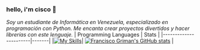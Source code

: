 ### hello, i'm cisco 👋
_Soy un estudiante de Informática en Venezuela, especializado en programación con Python. Me encanta crear proyectos divertidos y hacer librerías con este lenguaje._
| Programming Languages | Stats |
|-----------------------|-------|
|[![My Skills](https://skillicons.dev/icons?i=c,nodejs,py)](https://skillicons.dev)| [![Francisco Griman's GitHub stats](https://github-readme-stats.vercel.app/api?username=fcoagz&show_icons=true&theme=tokyonight)](https://github.com/anuraghazra/github-readme-stats) |
